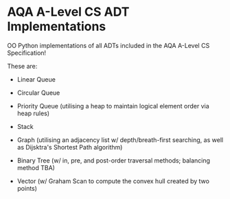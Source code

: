 # AQA A-Level CS ADT Implementations
OO Python implementations of all ADTs included in the AQA A-Level CS Specification!

These are:

- Linear Queue

- Circular Queue

- Priority Queue (utilising a heap to maintain logical element order via heap rules)

- Stack

- Graph (utilising an adjacency list w/ depth/breath-first searching, as well as Dijsktra's Shortest Path algorithm)

- Binary Tree (w/ in, pre, and post-order traversal methods; balancing method TBA)

- Vector (w/ Graham Scan to compute the convex hull created by two points)
